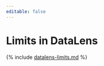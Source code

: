 ```yaml
---
editable: false
---
```



# Limits in DataLens



{% include [datalens-limits.md](../_includes/datalens/datalens-limits.md) %}